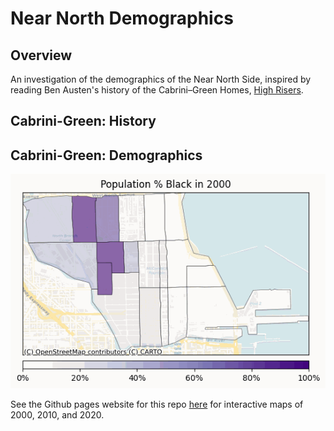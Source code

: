 # Near North Demographics

## Overview

An investigation of the demographics of the Near North Side, inspired by reading Ben Austen's history of the Cabrini–Green Homes, [High Risers](https://www.harperacademic.com/book/9780062235077/high-risers/).

## Cabrini-Green: History

## Cabrini-Green: Demographics

<img src="https://github.com/bryantco/near-north-demographics/blob/main/_assets/pct_black/pct_black_2000_2020.gif" alt="Gif of % Black Population, Near North, 2000 to 2020">

See the Github pages website for this repo [here](https://bryantco.github.io/near-north-demographics/) for interactive maps of 2000, 2010, and 2020.